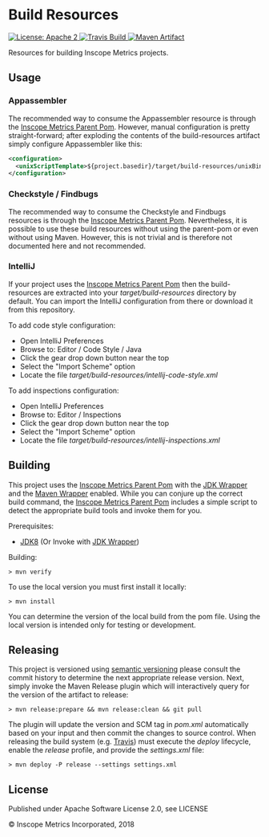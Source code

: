 Build Resources
===============

<a href="https://raw.githubusercontent.com/InscopeMetrics/build-resources/master/LICENSE">
    <img src="https://img.shields.io/hexpm/l/plug.svg"
         alt="License: Apache 2">
</a>
<a href="https://travis-ci.org/InscopeMetrics/build-resources/">
    <img src="https://travis-ci.org/InscopeMetrics/build-resources.png?branch=master"
         alt="Travis Build">
</a>
<a href="http://search.maven.org/#search%7Cga%7C1%7Cg%3A%22com.inscopemetrics.build%22%20a%3A%22build-resources%22">
    <img src="https://img.shields.io/maven-central/v/com.inscopemetrics.build/build-resources.svg"
         alt="Maven Artifact">
</a>

Resources for building Inscope Metrics projects.

Usage
-----

### Appassembler

The recommended way to consume the Appassembler resource is through the [Inscope Metrics Parent Pom](https://github.com/InscopeMetrics/parent-pom). However, manual
configuration is pretty straight-forward; after exploding the contents of the build-resources artifact simply configure Appassembler like this:

```xml
<configuration>
  <unixScriptTemplate>${project.basedir}/target/build-resources/unixBinTemplate</unixScriptTemplate>
</configuration>
```

### Checkstyle / Findbugs

The recommended way to consume the Checkstyle and Findbugs resources is through the [Inscope Metrics Parent Pom](https://github.com/InscopeMetrics/parent-pom).
Nevertheless, it is possible to use these build resources without using the parent-pom or even without using Maven. However, this is not trivial and is therefore
not documented here and not recommended.

### IntelliJ

If your project uses the [Inscope Metrics Parent Pom](https://github.com/InscopeMetrics/parent-pom) then the build-resources are extracted
into your _target/build-resources_ directory by default. You can import the IntelliJ configuration from there or download it from this
repository.

To add code style configuration:
* Open IntelliJ Preferences
* Browse to: Editor / Code Style / Java
* Click the gear drop down button near the top
* Select the "Import Scheme" option
* Locate the file _target/build-resources/intellij-code-style.xml_

To add inspections configuration:
* Open IntelliJ Preferences
* Browse to: Editor / Inspections
* Click the gear drop down button near the top
* Select the "Import Scheme" option
* Locate the file _target/build-resources/intellij-inspections.xml_

Building
--------

This project uses the [Inscope Metrics Parent Pom](https://github.com/InscopeMetrics/parent-pom) with the
[JDK Wrapper](https://github.com/vjkoskela/jdk-wrapper) and the [Maven Wrapper](https://github.com/rimerosolutions/maven-wrapper) enabled.
While you can conjure up the correct build command, the [Inscope Metrics Parent Pom](https://github.com/InscopeMetrics/parent-pom) includes
a simple script to detect the appropriate build tools and invoke them for you.

Prerequisites:
* [JDK8](http://www.oracle.com/technetwork/java/javase/downloads/jdk8-downloads-2133151.html) (Or Invoke with [JDK Wrapper](https://github.com/vjkoskela/jdk-wrapper))

Building:

```
> mvn verify
```

To use the local version you must first install it locally:

```
> mvn install
```

You can determine the version of the local build from the pom file.  Using the local version is intended only for testing or development.

Releasing
---------

This project is versioned using [semantic versioning](http://semver.org/) please consult the commit history to determine
the next appropriate release version. Next, simply invoke the Maven Release plugin which will interactively query for the
version of the artifact to release:

```
> mvn release:prepare && mvn release:clean && git pull
```

The plugin will update the version and SCM tag in _pom.xml_ automatically based on your input and then commit the changes
to source control. When releasing the build system (e.g. [Travis](travis-ci.org)) must execute the _deploy_ lifecycle,
enable the _release_ profile, and provide the _settings.xml_ file:

```
> mvn deploy -P release --settings settings.xml
```

License
-------

Published under Apache Software License 2.0, see LICENSE

&copy; Inscope Metrics Incorporated, 2018
